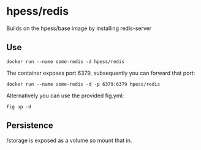 # hpess/redis
Builds on the hpess/base image by installing redis-server 

## Use
```
docker run --name some-redis -d hpess/redis
```
The container exposes port 6379, subsequently you can forward that port:
```
docker run --name some-redis -d -p 6379:6379 hpess/redis
```
Alternatively you can use the provided fig.yml:
```
fig up -d
```

## Persistence 
/storage is exposed as a volume so mount that in.
